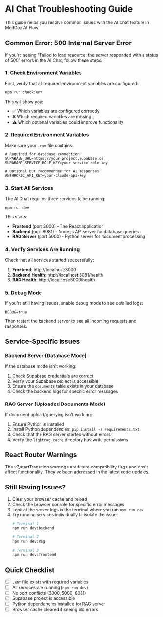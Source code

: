 # AI Chat Troubleshooting Guide

This guide helps you resolve common issues with the AI Chat feature in MedDoc AI Flow.

## Common Error: 500 Internal Server Error

If you're seeing "Failed to load resource: the server responded with a status of 500" errors in the AI Chat, follow these steps:

### 1. Check Environment Variables

First, verify that all required environment variables are configured:

```bash
npm run check:env
```

This will show you:
- ✅ Which variables are configured correctly
- ❌ Which required variables are missing
- ⚠️  Which optional variables could improve functionality

### 2. Required Environment Variables

Make sure your `.env` file contains:

```env
# Required for database connection
SUPABASE_URL=https://your-project.supabase.co
SUPABASE_SERVICE_ROLE_KEY=your-service-role-key

# Optional but recommended for AI responses
ANTHROPIC_API_KEY=your-claude-api-key
```

### 3. Start All Services

The AI Chat requires three services to be running:

```bash
npm run dev
```

This starts:
- **Frontend** (port 3000) - The React application
- **Backend** (port 8081) - Node.js API server for database queries
- **RAG Server** (port 5000) - Python server for document processing

### 4. Verify Services Are Running

Check that all services started successfully:

1. **Frontend**: http://localhost:3000
2. **Backend Health**: http://localhost:8081/health
3. **RAG Health**: http://localhost:5000/health

### 5. Debug Mode

If you're still having issues, enable debug mode to see detailed logs:

```env
DEBUG=true
```

Then restart the backend server to see all incoming requests and responses.

## Service-Specific Issues

### Backend Server (Database Mode)

If the database mode isn't working:

1. Check Supabase credentials are correct
2. Verify your Supabase project is accessible
3. Ensure the `documents` table exists in your database
4. Check the backend logs for specific error messages

### RAG Server (Uploaded Documents Mode)

If document upload/querying isn't working:

1. Ensure Python is installed
2. Install Python dependencies: `pip install -r requirements.txt`
3. Check that the RAG server started without errors
4. Verify the `lightrag_cache` directory has write permissions

## React Router Warnings

The v7_startTransition warnings are future compatibility flags and don't affect functionality. They've been addressed in the latest code updates.

## Still Having Issues?

1. Clear your browser cache and reload
2. Check the browser console for specific error messages
3. Look at the server logs in the terminal where you ran `npm run dev`
4. Try running services individually to isolate the issue:
   ```bash
   # Terminal 1
   npm run dev:backend
   
   # Terminal 2
   npm run dev:rag
   
   # Terminal 3
   npm run dev:frontend
   ```

## Quick Checklist

- [ ] `.env` file exists with required variables
- [ ] All services are running (`npm run dev`)
- [ ] No port conflicts (3000, 5000, 8081)
- [ ] Supabase project is accessible
- [ ] Python dependencies installed for RAG server
- [ ] Browser cache cleared if seeing old errors